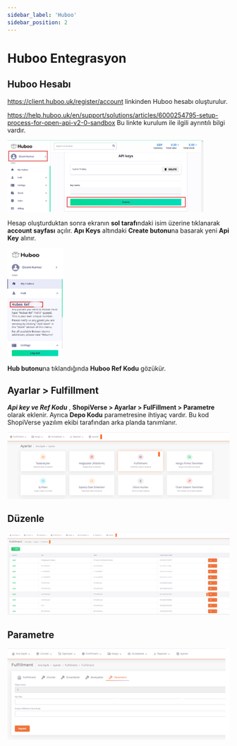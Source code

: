 ```yaml
---
sidebar_label: 'Huboo'
sidebar_position: 2
---
```


# Huboo Entegrasyon

## Huboo Hesabı

https://client.huboo.uk/register/account  linkinden Huboo hesabı oluşturulur.

https://help.huboo.uk/en/support/solutions/articles/6000254795-setup-process-for-open-api-v2-0-sandbox Bu linkte kurulum ile ilgili ayrıntılı bilgi vardır.

![HubooCreate](../fullfillment-entegration/img/HubooCreate.png)

Hesap oluşturduktan sonra ekranın **sol tarafı**ndaki isim üzerine tıklanarak **account sayfası** açılır. **Apı Keys** altındaki **Create butonu**na basarak yeni **Api Key** alınır.

![HubooReferans](../fullfillment-entegration/img/HubooRef.png)

**Hub butonu**na tıklandığında **Huboo Ref Kodu** gözükür.

## Ayarlar > Fulfillment

***Api key ve Ref Kodu*** , **ShopiVerse > Ayarlar > FulFillment > Parametre** olarak eklenir.
Ayrıca **Depo Kodu** parametresine ihtiyaç vardır. Bu kod ShopiVerse yazılım ekibi tarafından arka planda tanımlanır.

![Huboo](../../dashboard/fullfillment-entegration/img/Huboo.png)

## Düzenle

![HubooEdit](../../dashboard/fullfillment-entegration/img/HubooEdit.png)

## Parametre

![HubooEditParameter](../../dashboard/fullfillment-entegration/img/HubooEditParameter.png)
